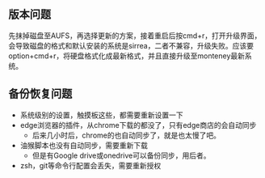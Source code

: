 ## 版本问题
先抹掉磁盘至AUFS，再选择更新的方案，接着重启后按cmd+r，打开升级界面，会导致磁盘的格式和默认安装的系统是sirrea，二者不兼容，升级失败。应该要option+cmd+r，将硬盘格式化成最新格式，并且直接升级至monteney最新系统。

## 备份恢复问题
- 系统级别的设置，触摸板这些，都需要重新设置一下
- edge浏览器的插件，从chrome下载的都没了，只有edge商店的会自动同步
	- 后来几小时后，chrome的也自动同步了，就是也太慢了吧。
- 油猴脚本也没有自动同步，需要重新下载
	- 但是有Google drive或onedrive可以备份同步，用后者。
- zsh，git等命令行配置会丢失，需要重新授权